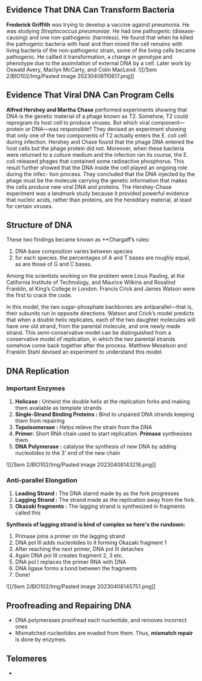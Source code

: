 ## Evidence That DNA Can Transform Bacteria

**Frederick Griffith** was trying to develop a vaccine against pneumonia. He was
studying *Streptococcus pneumoniae*.  He had one pathogenic (disease-causing) and one non-pathogenic (harmless). He found that when he killed the pathogenic bacteria with heat and then mixed the cell remains with living bacteria of the non-pathogenic strain, some of the living cells became pathogenic. He callled it transformation, a change in genotype and phenotype due to the assimilation of external DNA by a cell. Later work by Oswald Avery, Maclyn McCarty, and Colin MacLeod. ![[/Sem 2/BIO102/Img/Pasted image 20230408110617.png]]



## Evidence That Viral DNA Can Program Cells

**Alfred Hershey and Martha Chase** performed experiments showing that DNA is the genetic material of a phage known as T2. Somehow, T2 could reprogram its host cell to produce viruses. But which viral component—protein or DNA—was responsible? They devised an experiment showing that only one of the two components of T2 actually enters the E. coli cell during infection.
Hershey and Chase found that the phage DNA entered the host cells but the phage protein did not. Moreover, when these bacteria were returned to a culture medium and the infection
ran its course, the E. coli released phages that contained some radioactive phosphorus. This result further showed that the DNA inside the cell played an ongoing role during the infec-
tion process. They concluded that the DNA injected by the phage must be the molecule carrying the genetic information that makes the cells produce new viral DNA and proteins. The Hershey-Chase experiment was a landmark study because it provided powerful evidence that nucleic acids, rather than proteins, are the hereditary material, at least for certain viruses.

## Structure of DNA 
These two findings became known as **Chargaff’s rules:
1. DNA base composition varies between species
2. for each species, the percentages of A and T bases are roughly equal, as are those of G and C bases. 

Among the scientists working on the problem were Linus Pauling, at the California Institute of Technology, and Maurice Wilkins and Rosalind Franklin, at King’s College in London.
Francis Crick and James Watson were the first to crack the code.

In this model, the two sugar-phosphate backbones are antiparallel—that is, their subunits run in opposite directions. Watson and Crick’s model predicts that when a double helix replicates, each of the two daughter molecules will have one old strand, from the parental molecule, and one newly made strand. This semi-conservative model can be distinguished from a conservative model of replication, in which the two parental strands somehow come back together after the process. Matthew Meselson and Franklin Stahl devised an experiment to understand this model.


## DNA Replication

### Important Enzymes

1. **Helicase :** Untwist the double helix at the replication forks and making them available as template strands
2.  **Single-Strand Binding Proteins :** Bind to unpaired DNA strands keeping them from repairing 
3. **Topoisomerase :** Helps relieve the strain from the DNA 
4. **Primer:** Short RNA chain used to start replication. **Primase** synthesises them.
5. **DNA Polymerase :** catalyse the synthesis of new DNA by adding nucleotides to the 3' end of the new chain

![[/Sem 2/BIO102/Img/Pasted image 20230408143216.png]]

### Anti-parallel Elongation

1. **Leading Strand :** The DNA starnd made by as the fork progresses 
2. **Lagging Strand :** The strand made as the replication away from the fork.
3. **Okazaki fragments :** The lagging strand is synthesized in fragments called this

**Synthesis of lagging strand is kind of complex so here's the rundown:**

1. Primase joins a primer on the lagging strand
2. DNA pol III adds nucleotides to it forming Okazaki fragment 1
3. After reaching the next primer, DNA pol III detaches 
4. Again DNA pol III creates fragment 2, 3 etc.
5. DNA pol I replaces the primer RNA with DNA
6. DNA ligase forms a bond between the fragments
7. Done!


![[/Sem 2/BIO102/Img/Pasted image 20230408145751.png]]

## Proofreading and Repairing DNA

* DNA polymerases proofread each nucleotide, and removes incorrect ones
* Mismatched nucleotides are evaded from them. Thus, **mismatch repair** is done by enzymes.

## Telomeres

* 